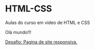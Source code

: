 # HTML-CSS
Aulas do curso em video de HTML e CSS


Olá mundo!!!

<a href="https://github.com/matheuscardoso-de-oliveira/HTML5-CSS3/blob/main/desafios/d010%20alt/android.html">Desafio: Pagina de site responsiva.</a>
